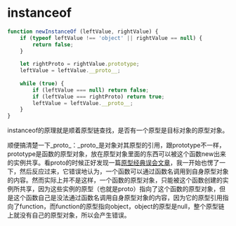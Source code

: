 # instanceof

```js
function newInstanceOf (leftValue, rightValue) {
    if (typeof leftValue !== 'object' || rightValue == null) { 
        return false;
    }
    
    let rightProto = rightValue.prototype;
    leftValue = leftValue.__proto__;
    
    while (true) {
        if (leftValue === null) return false;
        if (leftValue === rightProto) return true;
        leftValue = leftValue.__proto__;
    }
}
```

instanceof的原理就是顺着原型链查找，是否有一个原型是目标对象的原型对象。

顺便搞清楚一下\_proto_：\_proto\_是对象对其原型的引用，跟prototype不一样，prototype是函数的原型对象，放在原型对象里面的东西可以被这个函数new出来的实例共享。看proto的时候正好发现一篇[原型经典误会文章](https://segmentfault.com/a/1190000011801127)，我一开始也愣了一下，然后反应过来，它错误地认为，一个函数可以通过函数名调用到自身原型对象的内容。然而实际上并不是这样，一个函数的原型对象，只能被这个函数创建的实例所共享，因为这些实例的原型（也就是proto）指向了这个函数的原型对象，但是这个函数自己是没法通过函数名调用自身原型对象的内容，因为它的原型引用指向了function，而function的原型指向object，object的原型是null，整个原型链上就没有自己的原型对象，所以会产生错误。